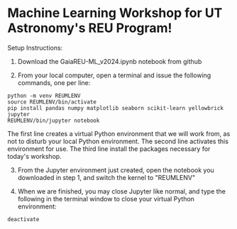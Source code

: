 # Machine Learning Workshop for UT Astronomy's REU Program!

Setup Instructions: 
1. Download the GaiaREU-ML_v2024.ipynb notebook from github

2. From your local computer, open a terminal and issue the following commands, one per line:
```
python -m venv REUMLENV
source REUMLENV/bin/activate
pip install pandas numpy matplotlib seaborn scikit-learn yellowbrick jupyter
REUMLENV/bin/jupyter notebook
```
The first line creates a virtual Python environment that we will work from, as not to disturb your local Python environment. 
The second line activates this environment for use. 
The third line install the packages necessary for today's workshop. 

3. From the Jupyter environment just created, open the notebook you downloaded in step 1, and switch the kernel to "REUMLENV"

4. When we are finished, you may close Jupyter like normal, and type the following in the terminal window to close your virtual Python environment:
```
deactivate
```
   

